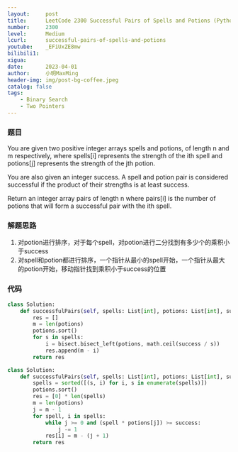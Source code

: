 ```yaml
---
layout:     post
title:      LeetCode 2300 Successful Pairs of Spells and Potions (Python)
number:     2300
level:      Medium
lcurl:      successful-pairs-of-spells-and-potions
youtube:    _EFiUxZE8mw
bilibili1:  
xigua:      
date:       2023-04-01
author:     小明MaxMing
header-img: img/post-bg-coffee.jpeg
catalog: false
tags:
    - Binary Search
    - Two Pointers
---
```


### 题目

You are given two positive integer arrays spells and potions, of length n and m respectively, where spells[i] represents the strength of the ith spell and potions[j] represents the strength of the jth potion.

You are also given an integer success. A spell and potion pair is considered successful if the product of their strengths is at least success.

Return an integer array pairs of length n where pairs[i] is the number of potions that will form a successful pair with the ith spell.

### 解题思路

1. 对potion进行排序，对于每个spell，对potion进行二分找到有多少个的乘积小于success
2. 对spell和potion都进行排序，一个指针从最小的spell开始，一个指针从最大的potion开始，移动指针找到乘积小于success的位置

### 代码
```python
class Solution:
    def successfulPairs(self, spells: List[int], potions: List[int], success: int) -> List[int]:
        res = []
        m = len(potions)
        potions.sort()
        for s in spells:
            i = bisect.bisect_left(potions, math.ceil(success / s))
            res.append(m - i)
        return res
```
```python
class Solution:
    def successfulPairs(self, spells: List[int], potions: List[int], success: int) -> List[int]:
        spells = sorted([(s, i) for i, s in enumerate(spells)])
        potions.sort()
        res = [0] * len(spells)
        m = len(potions)
        j = m - 1
        for spell, i in spells:
            while j >= 0 and (spell * potions[j]) >= success:
                j -= 1
            res[i] = m - (j + 1)
        return res
```
